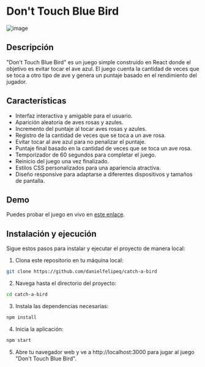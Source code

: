 # Don't Touch Blue Bird

![image](https://github.com/danielfelipeq/catch-a-bird/assets/76141485/fa2cf085-cc0c-43d1-b77f-2e1c50e54d5f)

## Descripción
"Don't Touch Blue Bird" es un juego simple construido en React donde el objetivo es evitar tocar el ave azul. El juego cuenta la cantidad de veces que se toca a otro tipo de ave y genera un puntaje basado en el rendimiento del jugador.

## Características
- Interfaz interactiva y amigable para el usuario.
- Aparición aleatoria de aves rosas y azules.
- Incremento del puntaje al tocar aves rosas y azules.
- Registro de la cantidad de veces que se toca a un ave rosa.
- Evitar tocar al ave azul para no penalizar el puntaje.
- Puntaje final basado en la cantidad de veces que se toca un ave rosa.
- Temporizador de 60 segundos para completar el juego.
- Reinicio del juego una vez finalizado.
- Estilos CSS personalizados para una apariencia atractiva.
- Diseño responsive para adaptarse a diferentes dispositivos y tamaños de pantalla.

## Demo
Puedes probar el juego en vivo en [este enlace](https://vermillion-moxie-98d73f.netlify.app).

## Instalación y ejecución
Sigue estos pasos para instalar y ejecutar el proyecto de manera local:

1. Clona este repositorio en tu máquina local:

```bash
git clone https://github.com/danielfelipeq/catch-a-bird
```

2. Navega hasta el directorio del proyecto:
```bash
cd catch-a-bird
```
3. Instala las dependencias necesarias:
```bash
npm install
```
4. Inicia la aplicación:
```bash
npm start
```
5. Abre tu navegador web y ve a http://localhost:3000 para jugar al juego "Don't Touch Blue Bird".
